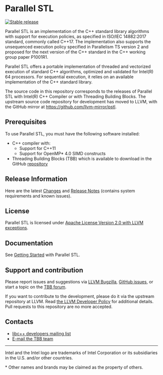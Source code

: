 # Parallel STL
[![Stable release](https://img.shields.io/badge/version-20201111-green.svg)](https://github.com/intel/parallelstl/releases/tag/20201111)

Parallel STL is an implementation of the C++ standard library algorithms with support for execution policies,
as specified in ISO/IEC 14882:2017 standard, commonly called C++17.
The implementation also supports the unsequenced execution policy specified in Parallelism TS version 2
and proposed for the next version of the C++ standard in the C++ working group paper P1001R1.

Parallel STL offers a portable implementation of threaded and vectorized execution of standard C++ algorithms, optimized and validated for Intel(R) 64 processors.
For sequential execution, it relies on an available implementation of the C++ standard library.

The source code in this repository corresponds to the releases of Parallel STL with Intel(R) C++ Compiler or with Threading Building Blocks.
The upstream source code repository for development has moved to LLVM, with the GitHub mirror at https://github.com/llvm-mirror/pstl.

## Prerequisites
To use Parallel STL, you must have the following software installed:
* C++ compiler with:
  * Support for C++11
  * Support for OpenMP* 4.0 SIMD constructs
* Threading Building Blocks (TBB) which is available to download in the GitHub [repository](https://github.com/01org/tbb/)

## Release Information
Here are the latest [Changes](CHANGES) and [Release Notes](Release_Notes.txt) (contains system requirements and known issues).

## License
Parallel STL is licensed under [Apache License Version 2.0 with LLVM exceptions](LICENSE).

## Documentation
See [Getting Started](https://software.intel.com/en-us/get-started-with-pstl) with Parallel STL.

## Support and contribution
Please report issues and suggestions via [LLVM Bugzilla](https://bugs.llvm.org/),
[GitHub issues](https://github.com/intel/parallelstl/issues), or start a topic on the
[TBB forum](http://software.intel.com/en-us/forums/intel-threading-building-blocks/).

If you want to contribute to the development, please do it via the upstream repository at LLVM.
Read [the LLVM Developer Policy](https://llvm.org/docs/DeveloperPolicy.html) for additional details.
Pull requests to this repository are no more accepted.

## Contacts
* [libc++ developers mailing list](https://lists.llvm.org/mailman/listinfo/libcxx-dev)
* [E-mail the TBB team](mailto:inteltbbdevelopers@intel.com)

------------------------------------------------------------------------
Intel and the Intel logo are trademarks of Intel Corporation or its subsidiaries in the U.S. and/or other countries.

\* Other names and brands may be claimed as the property of others.
